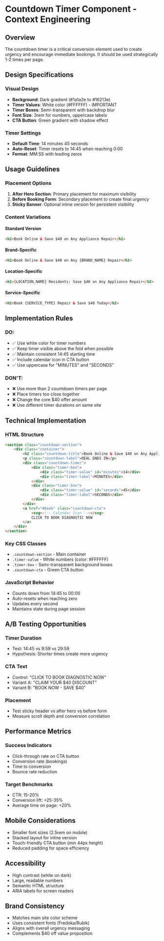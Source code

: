# Countdown Timer Component - Context Engineering

## Overview
The countdown timer is a critical conversion element used to create urgency and encourage immediate bookings. It should be used strategically 1-2 times per page.

## Design Specifications

### Visual Design
- **Background**: Dark gradient (#1a1a2e to #16213e)
- **Timer Values**: White color (#FFFFFF) - IMPORTANT
- **Timer Boxes**: Semi-transparent with backdrop blur
- **Font Size**: 3rem for numbers, uppercase labels
- **CTA Button**: Green gradient with shadow effect

### Timer Settings
- **Default Time**: 14 minutes 45 seconds
- **Auto-Reset**: Timer resets to 14:45 when reaching 0:00
- **Format**: MM:SS with leading zeros

## Usage Guidelines

### Placement Options
1. **After Hero Section**: Primary placement for maximum visibility
2. **Before Booking Form**: Secondary placement to create final urgency
3. **Sticky Banner**: Optional inline version for persistent visibility

### Content Variations

#### Standard Version
```html
<h2>Book Online & Save $40 on Any Appliance Repair</h2>
```

#### Brand-Specific
```html
<h2>Book Online & Save $40 on Any {BRAND_NAME} Repair</h2>
```

#### Location-Specific
```html
<h2>{LOCATION_NAME} Residents: Save $40 on Any Appliance Repair</h2>
```

#### Service-Specific
```html
<h2>Book {SERVICE_TYPE} Repair & Save $40 Today</h2>
```

## Implementation Rules

### DO:
- ✅ Use white color for timer numbers
- ✅ Keep timer visible above the fold when possible
- ✅ Maintain consistent 14:45 starting time
- ✅ Include calendar icon in CTA button
- ✅ Use uppercase for "MINUTES" and "SECONDS"

### DON'T:
- ❌ Use more than 2 countdown timers per page
- ❌ Place timers too close together
- ❌ Change the core $40 offer amount
- ❌ Use different timer durations on same site

## Technical Implementation

### HTML Structure
```html
<section class="countdown-section">
    <div class="container">
        <h2 class="countdown-title">Book Online & Save $40 on Any Appliance Repair</h2>
        <p class="countdown-label">DEAL ENDS IN</p>
        <div class="countdown-timer">
            <div class="timer-box">
                <div class="timer-value" id="minutes">14</div>
                <div class="timer-label">MINUTES</div>
            </div>
            <div class="timer-box">
                <div class="timer-value" id="seconds">45</div>
                <div class="timer-label">SECONDS</div>
            </div>
        </div>
        <a href="#book" class="countdown-cta">
            <svg><!-- Calendar Icon --></svg>
            CLICK TO BOOK DIAGNOSTIC NOW
        </a>
    </div>
</section>
```

### Key CSS Classes
- `.countdown-section` - Main container
- `.timer-value` - White numbers (color: #FFFFFF)
- `.timer-box` - Semi-transparent background boxes
- `.countdown-cta` - Green CTA button

### JavaScript Behavior
- Counts down from 14:45 to 00:00
- Auto-resets when reaching zero
- Updates every second
- Maintains state during page session

## A/B Testing Opportunities

### Timer Duration
- Test: 14:45 vs 9:59 vs 29:59
- Hypothesis: Shorter times create more urgency

### CTA Text
- Control: "CLICK TO BOOK DIAGNOSTIC NOW"
- Variant A: "CLAIM YOUR $40 DISCOUNT"
- Variant B: "BOOK NOW - SAVE $40"

### Placement
- Test sticky header vs after hero vs before form
- Measure scroll depth and conversion correlation

## Performance Metrics

### Success Indicators
- Click-through rate on CTA button
- Conversion rate (bookings)
- Time to conversion
- Bounce rate reduction

### Target Benchmarks
- CTR: 15-20%
- Conversion lift: +25-35%
- Average time on page: +20%

## Mobile Considerations
- Smaller font sizes (2.5rem on mobile)
- Stacked layout for inline version
- Touch-friendly CTA button (min 44px height)
- Reduced padding for space efficiency

## Accessibility
- High contrast (white on dark)
- Large, readable numbers
- Semantic HTML structure
- ARIA labels for screen readers

## Brand Consistency
- Matches main site color scheme
- Uses consistent fonts (Fredoka/Rubik)
- Aligns with overall urgency messaging
- Complements $40 off value proposition
